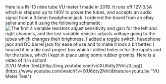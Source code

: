 <section>
  Here is a IN-13 nixie tube VU meter I made in 2019. It runs off 12V 0.5A which is stepped up to 140V to power the tubes, and accepts an audio signal from a 3.5mm     headphone jack. I ordered the board from an eBay seller and put it using the following schematic:
  </section>
<img align="left" src="https://user-images.githubusercontent.com/63659684/95758888-e7e86580-0ca0-11eb-8cf6-c1f58328c82c.png">
<section>
The first 4 variable resistors adjust sensitivity and gain for the left and right channels, and the last variable resistor adjusts voltage going to the tubes which changes their brightness. I added a toggle switch, headphone jack and DC barrel jack for ease of use and to make it look a bit better. I housed it in a die cast project box which I drilled holes in for the inputs and for the tubes, which I kept in place using some rubber gromits.
Here is a video of it in action!
  </section>
[![VU Meter Test](http://img.youtube.com/vi/IXU6dty2NVc/0.jpg)](https://www.youtube.com/watch?v=IXU6dty2NVc&feature=youtu.be "VU Meter Test")



